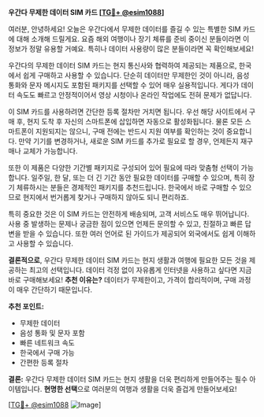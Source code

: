 **우간다 무제한 데이터 SIM 카드 [[TG💪+ @esim1088](https://t.me/s/esim1088)]**

여러분, 안녕하세요! 오늘은 우간다에서 무제한 데이터를 즐길 수 있는 특별한 SIM 카드에 대해 소개해 드릴게요. 요즘 해외 여행이나 장기 체류를 준비 중이신 분들이라면 이 정보가 정말 유용할 거예요. 특히나 데이터 사용량이 많은 분들이라면 꼭 확인해보세요!

우간다의 무제한 데이터 SIM 카드는 현지 통신사와 협력하여 제공되는 제품으로, 한국에서 쉽게 구매하고 사용할 수 있습니다. 단순히 데이터만 무제한인 것이 아니라, 음성 통화와 문자 메시지도 포함된 패키지를 선택할 수 있어 매우 실용적입니다. 게다가 데이터 속도도 빠르고 안정적이어서 영상 시청이나 온라인 작업에도 전혀 문제가 없답니다.

이 SIM 카드를 사용하려면 간단한 등록 절차만 거치면 됩니다. 우선 해당 사이트에서 구매 후, 현지 도착 후 자신의 스마트폰에 삽입하면 자동으로 활성화됩니다. 물론 모든 스마트폰이 지원되지는 않으니, 구매 전에는 반드시 지원 여부를 확인하는 것이 중요합니다. 만약 기기를 변경하거나, 새로운 SIM 카드를 추가로 필요로 할 경우, 언제든지 재구매나 교체가 가능합니다.

또한 이 제품은 다양한 기간별 패키지로 구성되어 있어 필요에 따라 맞춤형 선택이 가능합니다. 일주일, 한 달, 또는 더 긴 기간 동안 필요한 데이터를 구매할 수 있으며, 특히 장기 체류하시는 분들은 경제적인 패키지를 추천드립니다. 한국에서 바로 구매할 수 있으므로 현지에서 번거롭게 찾거나 구매하지 않아도 되니 편리하죠.

특히 중요한 것은 이 SIM 카드는 안전하게 배송되며, 고객 서비스도 매우 뛰어납니다. 사용 중 발생하는 문제나 궁금한 점이 있으면 언제든 문의할 수 있고, 친절하고 빠른 답변을 받을 수 있습니다. 또한 여러 언어로 된 가이드가 제공되어 외국에서도 쉽게 이해하고 사용할 수 있습니다.

**결론적으로**, 우간다 무제한 데이터 SIM 카드는 현지 생활과 여행에 필요한 모든 것을 제공하는 최고의 선택입니다. 데이터 걱정 없이 자유롭게 인터넷을 사용하고 싶다면 지금 바로 구매해보세요! **추천 이유는?** 데이터가 무제한이고, 가격이 합리적이며, 구매 과정이 매우 간단하기 때문입니다. 

**추천 포인트:**
- 무제한 데이터
- 음성 통화 및 문자 포함
- 빠른 네트워크 속도
- 한국에서 구매 가능
- 간편한 등록 절차

**결론:** 우간다 무제한 데이터 SIM 카드는 현지 생활을 더욱 편리하게 만들어주는 필수 아이템입니다. **현명한 선택**으로 여러분의 여행과 생활을 더욱 즐겁게 만들어보세요! 

[[TG💪+ @esim1088](https://t.me/s/esim1088) ![Image](https://i.postimg.cc/Y0z9fWf4/image.png)]